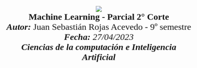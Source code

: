 <p align = center  
<br>
<img src="https://res-5.cloudinary.com/crunchbase-production/image/upload/c_lpad,h_256,w_256,f_auto,q_auto:eco/v1455514364/pim02bzqvgz0hibsra41.png" align="center"><br><FONT FACE="times new roman" SIZE=5>
<b>Machine Learning - Parcial 2° Corte</b>
<br>
<i><b>Autor:</b></i> Juan Sebastián Rojas Acevedo - 9º semestre
<br>
<i><b>Fecha: </b>27/04/2023
<br>
<b>Ciencias de la computación e Inteligencia Artificial</b></i>
<br>
</FONT>
</p>
